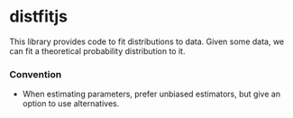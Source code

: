 # distfitjs

This library provides code to fit distributions to data.
Given some data, we can fit a theoretical probability distribution to it.

### Convention
- When estimating parameters, prefer unbiased estimators, but give an option to use alternatives.
